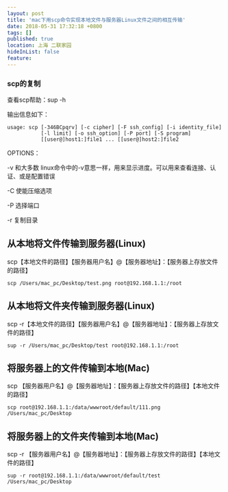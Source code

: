 ```yaml
---
layout: post
title: 'mac下用scp命令实现本地文件与服务器Linux文件之间的相互传输'
date: 2018-05-31 17:32:18 +0800
tags: []
published: true
location: 上海 二联家园
hideInList: false
feature: 
---
```


### scp的复制

查看scp帮助：sup -h      

输出信息如下：

```
usage: scp [-346BCpqrv] [-c cipher] [-F ssh_config] [-i identity_file]
           [-l limit] [-o ssh_option] [-P port] [-S program]
           [[user@]host1:]file1 ... [[user@]host2:]file2
```





OPTIONS：

-v 和大多数 linux命令中的-v意思一样，用来显示进度。可以用来查看连接、认证、或是配置错误

-C 使能压缩选项

-P 选择端口

-r 复制目录

## 从本地将文件传输到服务器(Linux)

scp【本地文件的路径】【服务器用户名】@【服务器地址】：【服务器上存放文件的路径】

```
scp /Users/mac_pc/Desktop/test.png root@192.168.1.1:/root
```





## 从本地将文件夹传输到服务器(Linux)

scp -r【本地文件的路径】【服务器用户名】@【服务器地址】：【服务器上存放文件的路径】

```
sup -r /Users/mac_pc/Desktop/test root@192.168.1.1:/root
```



## 将服务器上的文件传输到本地(Mac)

scp 【服务器用户名】@【服务器地址】：【服务器上存放文件的路径】【本地文件的路径】

```
scp root@192.168.1.1:/data/wwwroot/default/111.png /Users/mac_pc/Desktop
```



## 将服务器上的文件夹传输到本地(Mac)

scp -r 【服务器用户名】@【服务器地址】：【服务器上存放文件的路径】【本地文件的路径】

```
sup -r root@192.168.1.1:/data/wwwroot/default/test /Users/mac_pc/Desktop
```
